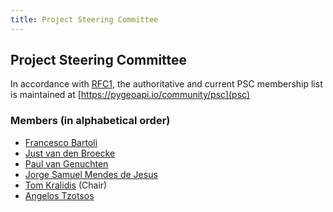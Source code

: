 ```yaml
---
title: Project Steering Committee
---
```


## Project Steering Committee

In accordance with [RFC1](../../development/rfc-1),
the authoritative and current PSC membership list is maintained at
[https://pygeoapi.io/community/psc](psc)

### Members (in alphabetical order)

- [Francesco Bartoli](https://github.com/francbartoli)
- [Just van den Broecke](https://github.com/justb4)
- [Paul van Genuchten](https://github.com/pvgenuchten)
- [Jorge Samuel Mendes de Jesus](https://github.com/jorgejesus)
- [Tom Kralidis](https://github.com/tomkralidis) (Chair)
- [Angelos Tzotsos](https://github.com/kalxas)

<script src="https://embed.github.com/view/geojson/geopython/pycsw.org/gh-pages/community/psc.geojson?width=400&height=300"> </script>
